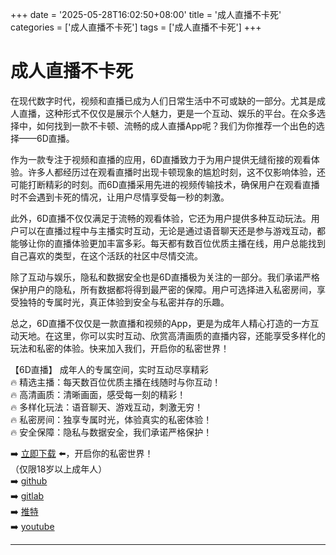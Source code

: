 +++
date = '2025-05-28T16:02:50+08:00'
title = '成人直播不卡死'
categories = ['成人直播不卡死']
tags = ['成人直播不卡死']
+++

# 成人直播不卡死

在现代数字时代，视频和直播已成为人们日常生活中不可或缺的一部分。尤其是成人直播，这种形式不仅仅是展示个人魅力，更是一个互动、娱乐的平台。在众多选择中，如何找到一款不卡顿、流畅的成人直播App呢？我们为你推荐一个出色的选择——6D直播。

作为一款专注于视频和直播的应用，6D直播致力于为用户提供无缝衔接的观看体验。许多人都经历过在观看直播时出现卡顿现象的尴尬时刻，这不仅影响体验，还可能打断精彩的时刻。而6D直播采用先进的视频传输技术，确保用户在观看直播时不会遇到卡死的情况，让用户尽情享受每一秒的刺激。

此外，6D直播不仅仅满足于流畅的观看体验，它还为用户提供多种互动玩法。用户可以在直播过程中与主播实时互动，无论是通过语音聊天还是参与游戏互动，都能够让你的直播体验更加丰富多彩。每天都有数百位优质主播在线，用户总能找到自己喜欢的类型，在这个活跃的社区中尽情交流。

除了互动与娱乐，隐私和数据安全也是6D直播极为关注的一部分。我们承诺严格保护用户的隐私，所有数据都将得到最严密的保障。用户可选择进入私密房间，享受独特的专属时光，真正体验到安全与私密并存的乐趣。

总之，6D直播不仅仅是一款直播和视频的App，更是为成年人精心打造的一方互动天地。在这里，你可以实时互动、欣赏高清画质的直播内容，还能享受多样化的玩法和私密的体验。快来加入我们，开启你的私密世界！

【6D直播】
成年人的专属空间，实时互动尽享精彩  
🔥 精选主播：每天数百位优质主播在线随时与你互动！  
🔥 高清画质：清晰画面，感受每一刻的精彩！  
🔥 多样化玩法：语音聊天、游戏互动，刺激无穷！  
🔥 私密房间：独享专属时光，体验真实的私密体验！  
🔥 安全保障：隐私与数据安全，我们承诺严格保护！

➡️ [立即下载](https://down123.s3.ap-east-1.amazonaws.com/down/down.html?channelCode=blog) ⬅️，开启你的私密世界！  
（仅限18岁以上成年人）  
➡️ [github](https://aldult-live.github.io/)  
➡️ [gitlab](https://seo-09598d.gitlab.io/)  
➡️ [推特](https://x.com/wegame33)  
➡️ [youtube](https://www.youtube.com/@6Dlive)  

---
